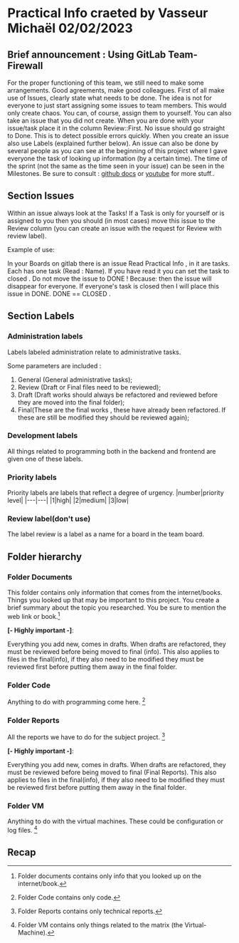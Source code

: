 # Practical Info craeted by Vasseur Michaël 02/02/2023
## Brief announcement : Using GitLab Team-Firewall

For the proper functioning of this team, we still need to make some arrangements. Good agreements, make good colleagues.
First of all make use of Issues, clearly state what needs to be done. The idea is not for everyone to just start assigning some issues to team members. This would only create chaos. You can, of course, assign them to yourself. You can also take an issue that you did not create. When you are done with your issue/task place it in the column Review::First. No issue should go straight to Done. This is to detect possible errors quickly. When you create an issue also use Labels (explained further below). An issue can also be done by several people as you can see at the beginning of this project where I gave everyone the task of looking up information (by a certain time). The time of the sprint (not the same as the time seen in your issue) can be seen in the Milestones. Be sure to consult : [github docs](https://docs.gitlab.com/) or [youtube](https://www.youtube.com) for more stuff..

## Section Issues

Within an issue always look at the Tasks! If a Task is only for yourself or is assigned to you then you should (in most cases) move this issue to the Review column (you can create an issue with the request for Review with review label).

Example of use: 

In your Boards on gitlab there is an issue Read Practical Info , in it are tasks. Each has one task (Read : Name). If you have read it you can set the task to closed . Do not move the issue to DONE ! Because: then the issue will disappear for everyone. If everyone's task is closed then I will place this issue in DONE. DONE == CLOSED .

## Section Labels
### Administration labels

Labels labeled administration relate to administrative tasks. 

Some parameters are included : 

1. General (General administrative tasks);
2. Review (Draft or Final files need to be reviewed);
3. Draft (Draft works should always be refactored and reviewed before they are moved into the final folder);
4. Final(These are the final works , these have already been refactored. If these are still be modified they should be reviewed again);

### Development labels

All things related to programming both in the backend and frontend are given one of these labels.

### Priority labels

Priority labels are labels that reflect a degree of urgency.
|number|priority level|
|---|---|
|1|high|
|2|medium|
|3|low|

### Review label(don't use)

The label review is a label as a name for a board in the team board.

## Folder hierarchy
### Folder Documents

This folder contains only information that comes from the internet/books. Things you looked up that may be important to this project. You create a brief summary about the topic you researched. You be sure to mention the web link or book.[^1]

**[- Highly important -]**: 

Everything you add new, comes in drafts. When drafts are refactored, they must be reviewed before being moved to final (info). This also applies to files in the final(info), if they also need to be modified they must be reviewed first before putting them away in the final folder.

### Folder Code
Anything to do with programming come here. [^2]

### Folder Reports

All the reports we have to do for the subject project. [^3]

**[- Highly important -]**: 

Everything you add new, comes in drafts. When drafts are refactored, they must be reviewed before being moved to final (Final Reports). This also applies to files in the final(info), if they also need to be modified they must be reviewed first before putting them away in the final folder.

### Folder VM

Anything to do with the virtual machines. These could be configuration or log files. [^4]

## Recap 

[^1]: Folder documents contains only info that you looked up on the internet/book. 
[^2]: Folder Code contains only code.
[^3]: Folder Reports contains only technical reports.
[^4]: Folder VM contains only things related to the matrix (the Virtual-Machine).
